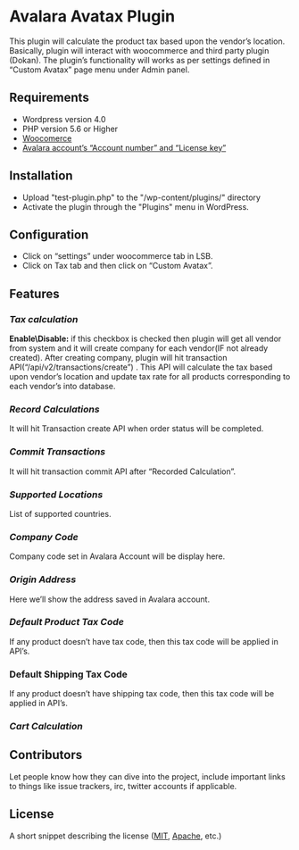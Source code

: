 
# Avalara Avatax Plugin

  This plugin will calculate the product tax based upon the vendor’s location. Basically, plugin will interact with woocommerce and third party plugin (Dokan). The plugin’s functionality will works as per settings defined in “Custom Avatax” page menu under Admin panel.


## Requirements
+ Wordpress version 4.0
+ PHP version 5.6 or Higher
+ [Woocomerce](https://wordpress.org/plugins/woocommerce/#description)
+ [Avalara account’s “Account number” and “License key”](https://www.avalara.com/us/en/index.html)

## Installation
+ Upload \"test-plugin.php\" to the \"/wp-content/plugins/\" directory
+ Activate the plugin through the \"Plugins\" menu in WordPress.


## Configuration
+ Click on “settings” under woocommerce tab in LSB.
+ Click on Tax  tab  and then click on “Custom Avatax”.

## Features

### _Tax calculation_
**Enable\Disable:** if this checkbox is checked then plugin will get all vendor from system and it will create company for each vendor(IF not already created). After creating company, plugin will hit transaction API(“/api/v2/transactions/create”) . This API will calculate the tax based upon vendor’s location and update tax rate for all products corresponding to  each vendor’s into database.
### _Record Calculations_
It will hit Transaction create API  when order status will be completed.
### _Commit Transactions_
It will hit transaction commit API after “Recorded Calculation”.
### _Supported Locations_
List of supported countries.
### _Company Code_
Company code  set in Avalara Account will be display here.
### _Origin Address_
Here we’ll show the address saved in Avalara account.

### _Default Product Tax Code_
If any product doesn’t have tax code, then this tax code will be applied in API’s.
### Default Shipping Tax Code
If any product doesn’t have shipping  tax code, then this tax code will be applied in API’s.

### _Cart Calculation_

   


    
## Contributors

Let people know how they can dive into the project, include important links to things like issue trackers, irc, twitter accounts if applicable.

## License

A short snippet describing the license ([MIT](http://opensource.org/licenses/mit-license.php), [Apache](http://opensource.org/licenses/Apache-2.0), etc.)
